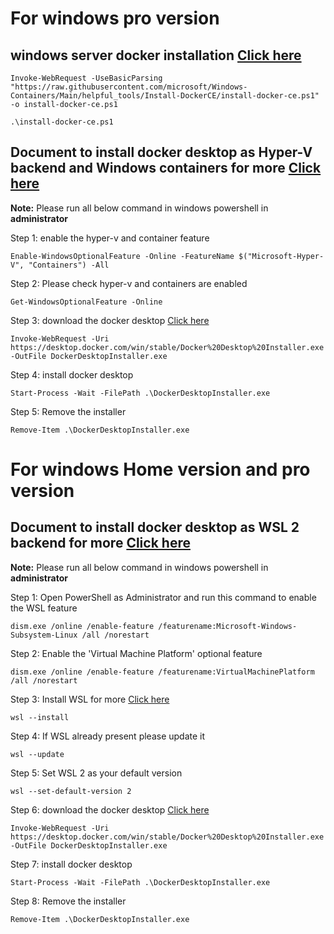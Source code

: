 # For windows pro version

## windows server docker installation [Click here](https://www.virtualizationhowto.com/2022/09/install-docker-on-windows-server-2022/)
```
Invoke-WebRequest -UseBasicParsing "https://raw.githubusercontent.com/microsoft/Windows-Containers/Main/helpful_tools/Install-DockerCE/install-docker-ce.ps1" -o install-docker-ce.ps1
```
```
.\install-docker-ce.ps1
```
## Document to install docker desktop as Hyper-V backend and Windows containers for more [Click here](https://docs.docker.com/desktop/install/windows-install/)

**Note:** Please run all below command in windows powershell in **administrator**

Step 1: enable the hyper-v and container feature
```
Enable-WindowsOptionalFeature -Online -FeatureName $("Microsoft-Hyper-V", "Containers") -All
```
Step 2: Please check hyper-v and containers are enabled
```
Get-WindowsOptionalFeature -Online
```
Step 3: download the docker desktop [Click here](https://www.docker.com/products/docker-desktop/)
```
Invoke-WebRequest -Uri https://desktop.docker.com/win/stable/Docker%20Desktop%20Installer.exe -OutFile DockerDesktopInstaller.exe
```
Step 4: install docker desktop
```
Start-Process -Wait -FilePath .\DockerDesktopInstaller.exe
```
Step 5: Remove the installer
```
Remove-Item .\DockerDesktopInstaller.exe
```

# For windows Home version and pro version

## Document to install docker desktop as WSL 2 backend for more [Click here](https://docs.docker.com/desktop/install/windows-install/)

**Note:** Please run all below command in windows powershell in **administrator**

Step 1: Open PowerShell as Administrator and run this command to enable the WSL feature
```
dism.exe /online /enable-feature /featurename:Microsoft-Windows-Subsystem-Linux /all /norestart
```

Step 2: Enable the 'Virtual Machine Platform' optional feature
```
dism.exe /online /enable-feature /featurename:VirtualMachinePlatform /all /norestart
```
Step 3: Install WSL for more [Click here](https://learn.microsoft.com/en-us/windows/wsl/install)
```
wsl --install
```
Step 4: If WSL already present please update it
```
wsl --update
```
Step 5: Set WSL 2 as your default version
```
wsl --set-default-version 2
```
Step 6: download the docker desktop [Click here](https://www.docker.com/products/docker-desktop/)
```
Invoke-WebRequest -Uri https://desktop.docker.com/win/stable/Docker%20Desktop%20Installer.exe -OutFile DockerDesktopInstaller.exe
```
Step 7: install docker desktop
```
Start-Process -Wait -FilePath .\DockerDesktopInstaller.exe
```
Step 8: Remove the installer
```
Remove-Item .\DockerDesktopInstaller.exe
```
